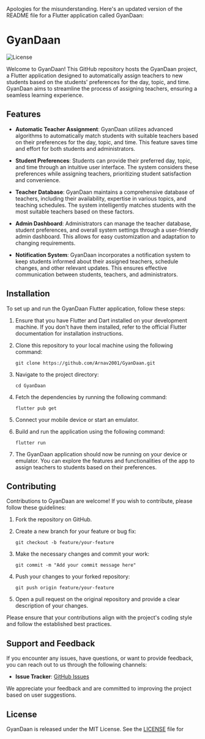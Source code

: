 Apologies for the misunderstanding. Here's an updated version of the README file for a Flutter application called GyanDaan:

# GyanDaan

![License](https://img.shields.io/badge/license-MIT-blue.svg)

Welcome to GyanDaan! This GitHub repository hosts the GyanDaan project, a Flutter application designed to automatically assign teachers to new students based on the students' preferences for the day, topic, and time. GyanDaan aims to streamline the process of assigning teachers, ensuring a seamless learning experience.

## Features

- **Automatic Teacher Assignment**: GyanDaan utilizes advanced algorithms to automatically match students with suitable teachers based on their preferences for the day, topic, and time. This feature saves time and effort for both students and administrators.

- **Student Preferences**: Students can provide their preferred day, topic, and time through an intuitive user interface. The system considers these preferences while assigning teachers, prioritizing student satisfaction and convenience.

- **Teacher Database**: GyanDaan maintains a comprehensive database of teachers, including their availability, expertise in various topics, and teaching schedules. The system intelligently matches students with the most suitable teachers based on these factors.

- **Admin Dashboard**: Administrators can manage the teacher database, student preferences, and overall system settings through a user-friendly admin dashboard. This allows for easy customization and adaptation to changing requirements.

- **Notification System**: GyanDaan incorporates a notification system to keep students informed about their assigned teachers, schedule changes, and other relevant updates. This ensures effective communication between students, teachers, and administrators.

## Installation

To set up and run the GyanDaan Flutter application, follow these steps:

1. Ensure that you have Flutter and Dart installed on your development machine. If you don't have them installed, refer to the official Flutter documentation for installation instructions.

2. Clone this repository to your local machine using the following command:

   ```
   git clone https://github.com/Arnav2001/GyanDaan.git
   ```

3. Navigate to the project directory:

   ```
   cd GyanDaan
   ```

4. Fetch the dependencies by running the following command:

   ```
   flutter pub get
   ```

5. Connect your mobile device or start an emulator.

6. Build and run the application using the following command:

   ```
   flutter run
   ```

7. The GyanDaan application should now be running on your device or emulator. You can explore the features and functionalities of the app to assign teachers to students based on their preferences.

## Contributing

Contributions to GyanDaan are welcome! If you wish to contribute, please follow these guidelines:

1. Fork the repository on GitHub.

2. Create a new branch for your feature or bug fix:

   ```
   git checkout -b feature/your-feature
   ```

3. Make the necessary changes and commit your work:

   ```
   git commit -m "Add your commit message here"
   ```

4. Push your changes to your forked repository:

   ```
   git push origin feature/your-feature
   ```

5. Open a pull request on the original repository and provide a clear description of your changes.

Please ensure that your contributions align with the project's coding style and follow the established best practices.

## Support and Feedback

If you encounter any issues, have questions, or want to provide feedback, you can reach out to us through the following channels:

- **Issue Tracker**: [GitHub Issues](https://github.com/Arnav2001/GyanDaan/issues)

We appreciate your feedback and are committed to improving the project based on user suggestions.

## License

GyanDaan is released under the MIT License. See the [LICENSE](LICENSE) file for
